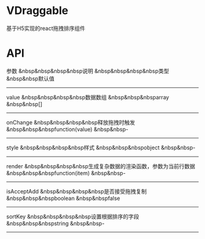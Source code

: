 # VDraggable
基于H5实现的react拖拽排序组件

# API

参数                  &nbsp&nbsp&nbsp&nbsp说明                                   &nbsp&nbsp&nbsp&nbsp类型                        &nbsp&nbsp默认值

---
value                 &nbsp&nbsp&nbsp&nbsp数据数组                                 &nbsp&nbsp&nbsparray                         &nbsp&nbsp[]

---
onChange              &nbsp&nbsp&nbsp&nbsp释放拖拽时触发                            &nbsp&nbsp&nbspfunction(value)                &nbsp&nbsp-

---
style                 &nbsp&nbsp&nbsp&nbsp样式                                    &nbsp&nbsp&nbspobject                         &nbsp&nbsp-

---
render                &nbsp&nbsp&nbsp&nbsp生成复杂数据的渲染函数，参数为当前行数据      &nbsp&nbsp&nbspfunction(item)                 &nbsp&nbsp-    

---
isAcceptAdd           &nbsp&nbsp&nbsp&nbsp是否接受拖拽复制                          &nbsp&nbsp&nbspboolean                       &nbsp&nbspfalse    

---
sortKey               &nbsp&nbsp&nbsp&nbsp设置根据排序的字段                         &nbsp&nbsp&nbspstring                         &nbsp&nbsp-    

---